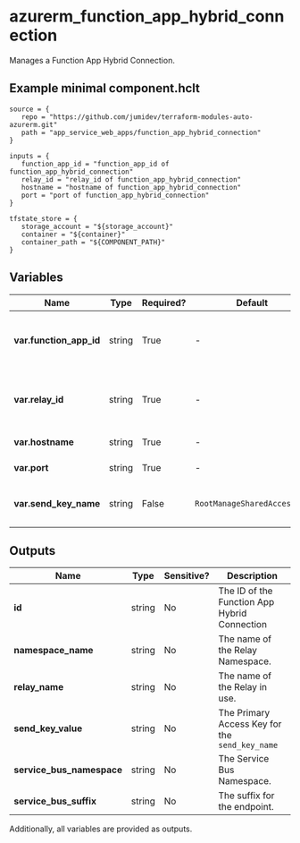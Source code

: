 # azurerm_function_app_hybrid_connection

Manages a Function App Hybrid Connection.

## Example minimal component.hclt

```hcl
source = {
   repo = "https://github.com/jumidev/terraform-modules-auto-azurerm.git" 
   path = "app_service_web_apps/function_app_hybrid_connection" 
}

inputs = {
   function_app_id = "function_app_id of function_app_hybrid_connection" 
   relay_id = "relay_id of function_app_hybrid_connection" 
   hostname = "hostname of function_app_hybrid_connection" 
   port = "port of function_app_hybrid_connection" 
}

tfstate_store = {
   storage_account = "${storage_account}" 
   container = "${container}" 
   container_path = "${COMPONENT_PATH}" 
}

```

## Variables

| Name | Type | Required? |  Default  |  Description |
| ---- | ---- | --------- |  ----------- | ----------- |
| **var.function_app_id** | string | True | -  |  The ID of the Function App for this Hybrid Connection. Changing this forces a new resource to be created. | 
| **var.relay_id** | string | True | -  |  The ID of the Relay Hybrid Connection to use. Changing this forces a new resource to be created. | 
| **var.hostname** | string | True | -  |  The hostname of the endpoint. | 
| **var.port** | string | True | -  |  The port to use for the endpoint | 
| **var.send_key_name** | string | False | `RootManageSharedAccessKey`  |  The name of the Relay key with `Send` permission to use. Defaults to `RootManageSharedAccessKey` | 



## Outputs

| Name | Type | Sensitive? | Description |
| ---- | ---- | --------- | --------- |
| **id** | string | No  | The ID of the Function App Hybrid Connection | 
| **namespace_name** | string | No  | The name of the Relay Namespace. | 
| **relay_name** | string | No  | The name of the Relay in use. | 
| **send_key_value** | string | No  | The Primary Access Key for the `send_key_name` | 
| **service_bus_namespace** | string | No  | The Service Bus Namespace. | 
| **service_bus_suffix** | string | No  | The suffix for the endpoint. | 

Additionally, all variables are provided as outputs.
